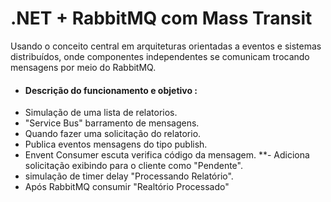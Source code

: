 
# .NET + RabbitMQ com  Mass Transit

Usando o conceito central em arquiteturas orientadas a eventos e sistemas distribuídos, onde componentes independentes se comunicam trocando mensagens por meio do RabbitMQ.

- #### Descrição do funcionamento e objetivo :
- Simulação de uma lista de relatorios.
- "Service Bus" barramento de mensagens.
- Quando fazer uma solicitação do relatorio.
- Publica eventos mensagens do tipo publish.
- Envent Consumer escuta verifica código da mensagem.
**- Adiciona solicitação exibindo para o cliente como "Pendente".
- simulação de timer delay "Processando Relatório".
- Após RabbitMQ consumir "Realtório Processado" 

